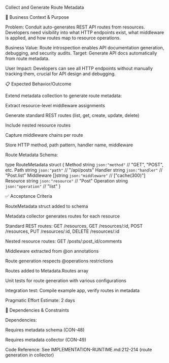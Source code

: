 Collect and Generate Route Metadata

🎯 Business Context & Purpose

Problem: Conduit auto-generates REST API routes from resources. Developers need visibility into what HTTP endpoints exist, what middleware is applied, and how routes map to resource operations.

Business Value: Route introspection enables API documentation generation, debugging, and security audits. Target: Generate API docs automatically from route metadata.

User Impact: Developers can see all HTTP endpoints without manually tracking them, crucial for API design and debugging.

📋 Expected Behavior/Outcome

Extend metadata collection to generate route metadata:

Extract resource-level middleware assignments

Generate standard REST routes (list, get, create, update, delete)

Include nested resource routes

Capture middleware chains per route

Store HTTP method, path pattern, handler name, middleware

Route Metadata Schema:

type RouteMetadata struct {
Method string `json:"method"` // "GET", "POST", etc.
Path string `json:"path"` // "/api/posts"
Handler string `json:"handler"` // "Post.list"
Middleware []string `json:"middleware"` // ["cache(300)"]
Resource string `json:"resource"` // "Post"
Operation string `json:"operation"` // "list"
}

✅ Acceptance Criteria

RouteMetadata struct added to schema

Metadata collector generates routes for each resource

Standard REST routes: GET /resources, GET /resources/:id, POST /resources, PUT /resources/:id, DELETE /resources/:id

Nested resource routes: GET /posts/:post_id/comments

Middleware extracted from @on <operation> annotations

Route generation respects @operations restrictions

Routes added to Metadata.Routes array

Unit tests for route generation with various configurations

Integration test: Compile example app, verify routes in metadata

Pragmatic Effort Estimate: 2 days

🔗 Dependencies & Constraints

Dependencies:

Requires metadata schema (CON-48)

Requires metadata collector (CON-49)

Code Reference: See IMPLEMENTATION-RUNTIME.md:212-214 (route generation in collector)

